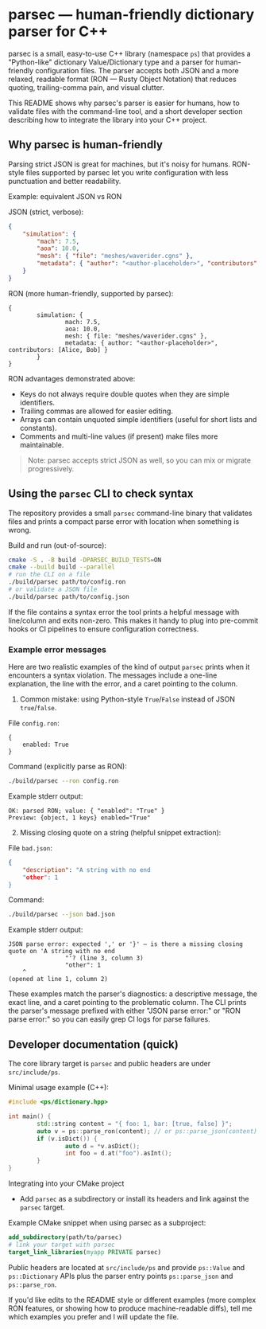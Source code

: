 
# parsec — human-friendly dictionary parser for C++

parsec is a small, easy-to-use C++ library (namespace `ps`) that provides a "Python-like" dictionary Value/Dictionary type and a parser for human-friendly configuration files. The parser accepts both JSON and a more relaxed, readable format (RON — Rusty Object Notation) that reduces quoting, trailing-comma pain, and visual clutter.

This README shows why parsec's parser is easier for humans, how to validate files with the command-line tool, and a short developer section describing how to integrate the library into your C++ project.

## Why parsec is human-friendly

Parsing strict JSON is great for machines, but it's noisy for humans. RON-style files supported by parsec let you write configuration with less punctuation and better readability.

Example: equivalent JSON vs RON

JSON (strict, verbose):

```json
{
	"simulation": {
		"mach": 7.5,
		"aoa": 10.0,
		"mesh": { "file": "meshes/waverider.cgns" },
		"metadata": { "author": "<author-placeholder>", "contributors": ["Alice", "Bob"] }
	}
}
```

RON (more human-friendly, supported by parsec):

```ron
{
		simulation: {
				mach: 7.5,
				aoa: 10.0,
				mesh: { file: "meshes/waverider.cgns" },
				metadata: { author: "<author-placeholder>", contributors: [Alice, Bob] }
		}
}
```

RON advantages demonstrated above:
- Keys do not always require double quotes when they are simple identifiers.
- Trailing commas are allowed for easier editing.
- Arrays can contain unquoted simple identifiers (useful for short lists and constants).
- Comments and multi-line values (if present) make files more maintainable.

> Note: parsec accepts strict JSON as well, so you can mix or migrate progressively.

## Using the `parsec` CLI to check syntax

The repository provides a small `parsec` command-line binary that validates files and prints a compact parse error with location when something is wrong.

Build and run (out-of-source):

```bash
cmake -S . -B build -DPARSEC_BUILD_TESTS=ON
cmake --build build --parallel
# run the CLI on a file
./build/parsec path/to/config.ron
# or validate a JSON file
./build/parsec path/to/config.json
```

If the file contains a syntax error the tool prints a helpful message with line/column and exits non-zero. This makes it handy to plug into pre-commit hooks or CI pipelines to ensure configuration correctness.

### Example error messages

Here are two realistic examples of the kind of output `parsec` prints when it encounters a syntax violation. The messages include a one-line explanation, the line with the error, and a caret pointing to the column.

1) Common mistake: using Python-style `True`/`False` instead of JSON `true`/`false`.

File `config.ron`:

```ron
{
	enabled: True
}
```

Command (explicitly parse as RON):

```bash
./build/parsec --ron config.ron
```

Example stderr output:

```
OK: parsed RON; value: { "enabled": "True" }
Preview: {object, 1 keys} enabled="True"
```

2) Missing closing quote on a string (helpful snippet extraction):

File `bad.json`:

```json
{
	"description": "A string with no end
	"other": 1
}
```

Command:

```bash
./build/parsec --json bad.json
```

Example stderr output:

```
JSON parse error: expected ',' or '}' — is there a missing closing quote on 'A string with no end
				"'? (line 3, column 3)
				"other": 1
	^
(opened at line 1, column 2)
```

These examples match the parser's diagnostics: a descriptive message, the exact line, and a caret pointing to the problematic column. The CLI prints the parser's message prefixed with either "JSON parse error:" or "RON parse error:" so you can easily grep CI logs for parse failures.

## Developer documentation (quick)

The core library target is `parsec` and public headers are under `src/include/ps`.

Minimal usage example (C++):

```cpp
#include <ps/dictionary.hpp>

int main() {
		std::string content = "{ foo: 1, bar: [true, false] }";
		auto v = ps::parse_ron(content); // or ps::parse_json(content)
		if (v.isDict()) {
				auto d = *v.asDict();
				int foo = d.at("foo").asInt();
		}
}
```

Integrating into your CMake project

- Add `parsec` as a subdirectory or install its headers and link against the `parsec` target.

Example CMake snippet when using parsec as a subproject:

```cmake
add_subdirectory(path/to/parsec)
# link your target with parsec
target_link_libraries(myapp PRIVATE parsec)
```

Public headers are located at `src/include/ps` and provide `ps::Value` and `ps::Dictionary` APIs plus the parser entry points `ps::parse_json` and `ps::parse_ron`.

If you'd like edits to the README style or different examples (more complex RON features, or showing how to produce machine-readable diffs), tell me which examples you prefer and I will update the file.
